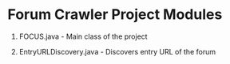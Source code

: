 # Forum Crawler Project Modules

1) FOCUS.java - Main class of the project 

2) EntryURLDiscovery.java - Discovers entry URL of the forum


